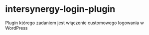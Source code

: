 # intersynergy-login-plugin

Plugin którego zadaniem jest włączenie customowego logowania w WordPress
